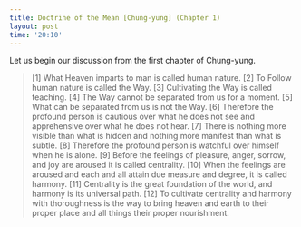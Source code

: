 ```yaml
---
title: Doctrine of the Mean [Chung-yung] (Chapter 1)
layout: post
time: '20:10'
---
```




Let us begin our discussion from the first chapter of Chung-yung.
 <blockquote>
[1] What Heaven imparts to man is called human nature.  [2] To Follow human nature is called the Way. [3] Cultivating the Way is called teaching. [4] The Way cannot be separated from us for a moment. [5] What can be separated from us is not the Way. [6] Therefore the profound person is cautious over what he does not see and apprehensive over what he does not hear. [7] There is nothing more visible than what is hidden and nothing more manifest than what is subtle. [8] Therefore the profound person is watchful over himself when he is alone. [9] Before the feelings of pleasure, anger, sorrow, and joy are aroused it is called centrality. [10] When the feelings are aroused and each and all attain due measure and degree, it is called harmony. [11] Centrality is the great foundation of the world, and harmony is its universal path. [12] To cultivate centrality and harmony with thoroughness is the way  to bring heaven and earth to their proper place and all things their proper nourishment. 
  </blockquote>